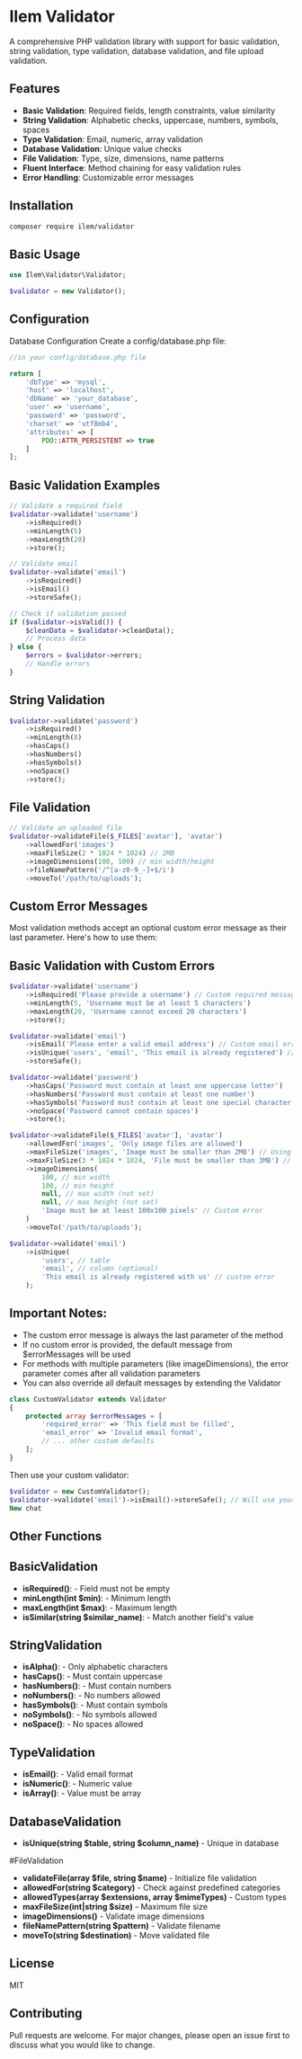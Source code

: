 # Ilem Validator

A comprehensive PHP validation library with support for basic validation, string validation, type validation, database validation, and file upload validation.

## Features

- **Basic Validation**: Required fields, length constraints, value similarity
- **String Validation**: Alphabetic checks, uppercase, numbers, symbols, spaces
- **Type Validation**: Email, numeric, array validation
- **Database Validation**: Unique value checks
- **File Validation**: Type, size, dimensions, name patterns
- **Fluent Interface**: Method chaining for easy validation rules
- **Error Handling**: Customizable error messages

## Installation

```bash
composer require ilem/validator
```
## Basic Usage

```php
use Ilem\Validator\Validator;

$validator = new Validator();
```

## Configuration
Database Configuration
Create a config/database.php file:

```php
//in your config/database.php file

return [
    'dbType' => 'mysql',
    'host' => 'localhost',
    'dbName' => 'your_database',
    'user' => 'username',
    'password' => 'password',
    'charset' => 'utf8mb4',
    'attributes' => [
        PDO::ATTR_PERSISTENT => true
    ]
];
```

## Basic Validation Examples
```php
// Validate a required field
$validator->validate('username')
    ->isRequired()
    ->minLength(5)
    ->maxLength(20)
    ->store();

// Validate email
$validator->validate('email')
    ->isRequired()
    ->isEmail()
    ->storeSafe();

// Check if validation passed
if ($validator->isValid()) {
    $cleanData = $validator->cleanData();
    // Process data
} else {
    $errors = $validator->errors;
    // Handle errors
}
```
## String Validation

```php
$validator->validate('password')
    ->isRequired()
    ->minLength(8)
    ->hasCaps()
    ->hasNumbers()
    ->hasSymbols()
    ->noSpace()
    ->store();


```
## File Validation

```php
// Validate an uploaded file
$validator->validateFile($_FILES['avatar'], 'avatar')
    ->allowedFor('images')
    ->maxFileSize(2 * 1024 * 1024) // 2MB
    ->imageDimensions(100, 100) // min width/height
    ->fileNamePattern('/^[a-z0-9_-]+$/i')
    ->moveTo('/path/to/uploads');
```
## Custom Error Messages
Most validation methods accept an optional custom error message as their last parameter. Here's how to use them:

## Basic Validation with Custom Errors

```php
$validator->validate('username')
    ->isRequired('Please provide a username') // Custom required message
    ->minLength(5, 'Username must be at least 5 characters')
    ->maxLength(20, 'Username cannot exceed 20 characters')
    ->store();

$validator->validate('email')
    ->isEmail('Please enter a valid email address') // Custom email error
    ->isUnique('users', 'email', 'This email is already registered') // Custom unique error
    ->storeSafe();

$validator->validate('password')
    ->hasCaps('Password must contain at least one uppercase letter')
    ->hasNumbers('Password must contain at least one number')
    ->hasSymbols('Password must contain at least one special character')
    ->noSpace('Password cannot contain spaces')
    ->store();

$validator->validateFile($_FILES['avatar'], 'avatar')
    ->allowedFor('images', 'Only image files are allowed')
    ->maxFileSize('images', 'Image must be smaller than 2MB') // Using category
    ->maxFileSize(3 * 1024 * 1024, 'File must be smaller than 3MB') // Using bytes
    ->imageDimensions(
        100, // min width
        100, // min height
        null, // max width (not set)
        null, // max height (not set)
        'Image must be at least 100x100 pixels' // Custom error
    )
    ->moveTo('/path/to/uploads');

$validator->validate('email')
    ->isUnique(
        'users', // table
        'email', // column (optional)
        'This email is already registered with us' // custom error
    );
```
## Important Notes:
- The custom error message is always the last parameter of the method
- If no custom error is provided, the default message from $errorMessages will be used
- For methods with multiple parameters (like imageDimensions), the error parameter comes after all validation parameters
- You can also override all default messages by extending the Validator

```php
class CustomValidator extends Validator
{
    protected array $errorMessages = [
        'required_error' => 'This field must be filled',
        'email_error' => 'Invalid email format',
        // ... other custom defaults
    ];
}
```
Then use your custom validator:

```php
$validator = new CustomValidator();
$validator->validate('email')->isEmail()->storeSafe(); // Will use your custom email error
New chat
```

## Other Functions
## BasicValidation
- **isRequired()**: - Field must not be empty
- **minLength(int $min)**: - Minimum length
- **maxLength(int $max)**: - Maximum length
- **isSimilar(string $similar_name)**: - Match another field's value

## StringValidation
- **isAlpha()**: - Only alphabetic characters
- **hasCaps()**: - Must contain uppercase
- **hasNumbers()**: - Must contain numbers
- **noNumbers()**: - No numbers allowed
- **hasSymbols()**: - Must contain symbols
- **noSymbols()**: - No symbols allowed
- **noSpace()**: - No spaces allowed

## TypeValidation
- **isEmail()**: - Valid email format
- **isNumeric()**: - Numeric value
- **isArray()**: - Value must be array

## DatabaseValidation
- **isUnique(string $table, string $column_name)** - Unique in database

#FileValidation
- **validateFile(array $file, string $name)** - Initialize file validation
- **allowedFor(string $category)** - Check against predefined categories
- **allowedTypes(array $extensions, array $mimeTypes)** - Custom types
- **maxFileSize(int|string $size)** - Maximum file size
- **imageDimensions()** - Validate image dimensions
- **fileNamePattern(string $pattern)** - Validate filename
- **moveTo(string $destination)** - Move validated file

## License
MIT

## Contributing
Pull requests are welcome. For major changes, please open an issue first to discuss what you would like to change.